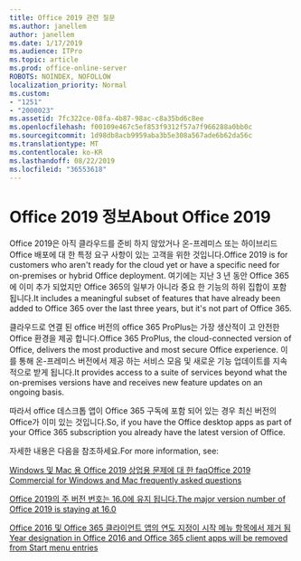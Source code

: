 ```yaml
---
title: Office 2019 관련 질문
ms.author: janellem
author: janellem
ms.date: 1/17/2019
ms.audience: ITPro
ms.topic: article
ms.prod: office-online-server
ROBOTS: NOINDEX, NOFOLLOW
localization_priority: Normal
ms.custom:
- "1251"
- "2000023"
ms.assetid: 7fc322ce-08fa-4b87-98ac-c8a35bd6c8ee
ms.openlocfilehash: f00109e467c5ef853f9312f57a7f966288a0bb0c
ms.sourcegitcommit: 1d98db8acb9959aba3b5e308a567ade6b62da56c
ms.translationtype: MT
ms.contentlocale: ko-KR
ms.lasthandoff: 08/22/2019
ms.locfileid: "36553618"
---
```

# <a name="about-office-2019"></a><span data-ttu-id="ba66c-102">Office 2019 정보</span><span class="sxs-lookup"><span data-stu-id="ba66c-102">About Office 2019</span></span>

<span data-ttu-id="ba66c-103">Office 2019은 아직 클라우드를 준비 하지 않았거나 온-프레미스 또는 하이브리드 Office 배포에 대 한 특정 요구 사항이 있는 고객을 위한 것입니다.</span><span class="sxs-lookup"><span data-stu-id="ba66c-103">Office 2019 is for customers who aren't ready for the cloud yet or have a specific need for on-premises or hybrid Office deployment.</span></span> <span data-ttu-id="ba66c-104">여기에는 지난 3 년 동안 Office 365에 이미 추가 되었지만 Office 365의 일부가 아니라 중요 한 기능의 하위 집합이 포함 됩니다.</span><span class="sxs-lookup"><span data-stu-id="ba66c-104">It includes a meaningful subset of features that have already been added to Office 365 over the last three years, but it's not part of Office 365.</span></span>
  
<span data-ttu-id="ba66c-105">클라우드로 연결 된 office 버전의 office 365 ProPlus는 가장 생산적이 고 안전한 Office 환경을 제공 합니다.</span><span class="sxs-lookup"><span data-stu-id="ba66c-105">Office 365 ProPlus, the cloud-connected version of Office, delivers the most productive and most secure Office experience.</span></span> <span data-ttu-id="ba66c-106">이를 통해 온-프레미스 버전에서 제공 하는 서비스 모음 및 새로운 기능 업데이트를 지속적으로 받게 됩니다.</span><span class="sxs-lookup"><span data-stu-id="ba66c-106">It provides access to a suite of services beyond what the on-premises versions have and receives new feature updates on an ongoing basis.</span></span>
  
<span data-ttu-id="ba66c-107">따라서 office 데스크톱 앱이 Office 365 구독에 포함 되어 있는 경우 최신 버전의 Office가 이미 있는 것입니다.</span><span class="sxs-lookup"><span data-stu-id="ba66c-107">So, if you have the Office desktop apps as part of your Office 365 subscription you already have the latest version of Office.</span></span>
  
<span data-ttu-id="ba66c-108">자세한 내용은 다음을 참조하세요.</span><span class="sxs-lookup"><span data-stu-id="ba66c-108">For more information, see:</span></span>
  
[<span data-ttu-id="ba66c-109">Windows 및 Mac 용 Office 2019 상업용 문제에 대 한 faq</span><span class="sxs-lookup"><span data-stu-id="ba66c-109">Office 2019 Commercial for Windows and Mac frequently asked questions</span></span>](https://support.microsoft.com/help/4133312)
  
[<span data-ttu-id="ba66c-110">Office 2019의 주 버전 번호는 16.0에 유지 됩니다.</span><span class="sxs-lookup"><span data-stu-id="ba66c-110">The major version number of Office 2019 is staying at 16.0</span></span>](https://docs.microsoft.com/deployoffice/office2019/overview)
  
[<span data-ttu-id="ba66c-111">Office 2016 및 Office 365 클라이언트 앱의 연도 지정이 시작 메뉴 항목에서 제거 됨</span><span class="sxs-lookup"><span data-stu-id="ba66c-111">Year designation in Office 2016 and Office 365 client apps will be removed from Start menu entries</span></span>](https://support.office.com/article/8fe5e052-76d2-49de-af30-2e84ed3da907?wt.mc_id=Alchemy_ClientDIA)
  